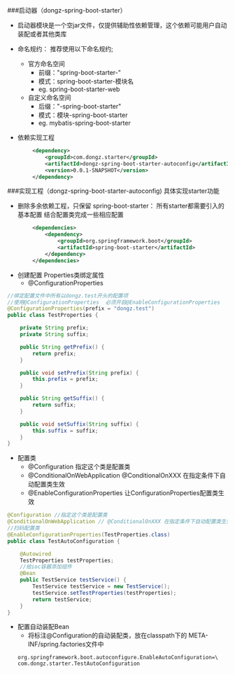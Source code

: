 ###启动器（dongz-spring-boot-starter）
- 启动器模块是一个空jar文件，仅提供辅助性依赖管理，这个依赖可能用户自动装配或者其他类库

-   命名规约：
    推荐使用以下命名规约;
    -   官方命名空间
        -   前缀："spring-boot-starter-"
        -   模式：spring-boot-starter-模块名
        -   eg.   spring-boot-starter-web
    -   自定义命名空间
        -   后缀："-spring-boot-starter"
        -   模式：模块-spring-boot-starter
        -   eg.   mybatis-spring-boot-starter
        
-   依赖实现工程
```xml
        <dependency>
            <groupId>com.dongz.starter</groupId>
            <artifactId>dongz-spring-boot-starter-autoconfig</artifactId>
            <version>0.0.1-SNAPSHOT</version>
        </dependency>
```
        
###实现工程（dongz-spring-boot-starter-autoconfig)
具体实现starter功能
-   删除多余依赖工程，只保留 spring-boot-starter： 所有starter都需要引入的基本配置
        结合配置类完成一些相应配置
```xml
        <dependencies>
            <dependency>
                <groupId>org.springframework.boot</groupId>
                <artifactId>spring-boot-starter</artifactId>
            </dependency>
        </dependencies>
```
-   创建配置 Properties类绑定属性
    -   @ConfigurationProperties
```java
//绑定配置文件中所有以dongz.test开头的配置项
//使用@ConfigurationProperties  必须开启@EnableConfigurationProperties   
@ConfigurationProperties(prefix = "dongz.test")
public class TestProperties {

    private String prefix;
    private String suffix;

    public String getPrefix() {
        return prefix;
    }

    public void setPrefix(String prefix) {
        this.prefix = prefix;
    }

    public String getSuffix() {
        return suffix;
    }

    public void setSuffix(String suffix) {
        this.suffix = suffix;
    }
}
```
-   配置类
    -   @Configuration 
        指定这个类是配置类
    -   @ConditionalOnWebApplication 
        @ConditionalOnXXX 在指定条件下自动配置类生效
    -   @EnableConfigurationProperties 让ConfigurationProperties配置类生效
```java
@Configuration //指定这个类是配置类
@ConditionalOnWebApplication // @ConditionalOnXXX 在指定条件下自动配置类生效
//扫码配置类
@EnableConfigurationProperties(TestProperties.class)
public class TestAutoConfiguration {

    @Autowired
    TestProperties testProperties;
    //给ioc容器添加组件
    @Bean
    public TestService testService() {
        TestService testService = new TestService();
        testService.setTestProperties(testProperties);
        return testService;
    }
}
```
 
-   配置自动装配Bean
    -   将标注@Configuration的自动装配类，放在classpath下的 META-INF/spring.factories文件中
    ```factories
    org.springframework.boot.autoconfigure.EnableAutoConfiguration=\
    com.dongz.starter.TestAutoConfiguration
    ```